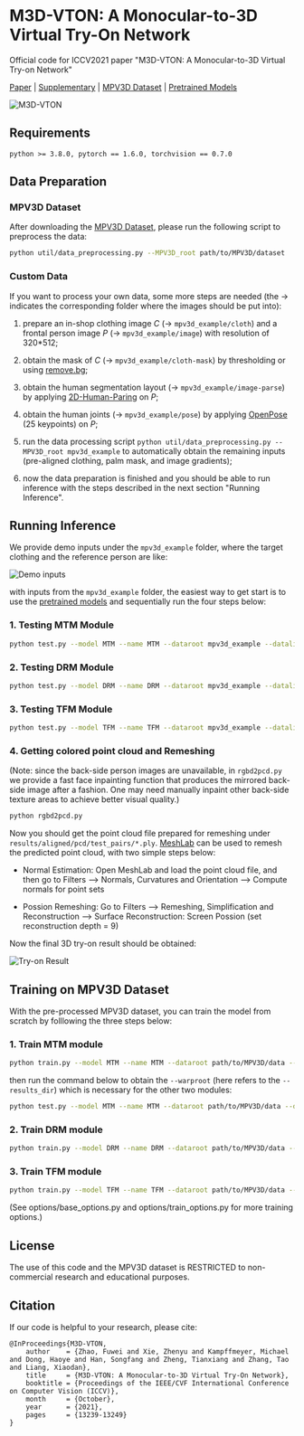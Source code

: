 # M3D-VTON: A Monocular-to-3D Virtual Try-On Network
Official code for ICCV2021 paper "M3D-VTON: A Monocular-to-3D Virtual Try-on Network"

[Paper](https://arxiv.org/abs/2108.05126) | [Supplementary](https://figshare.com/s/eaa35bf3a6b14f783bd5) | [MPV3D Dataset](https://drive.google.com/file/d/1qcynpXZ9eSlzTV-RDCr-Yip3GcuU314h/view?usp=sharing) | [Pretrained Models](https://figshare.com/s/fad809619d2f9ac666fc)

![M3D-VTON](/assets/teaser.gif "Teaser GIF")
## Requirements
```python >= 3.8.0, pytorch == 1.6.0, torchvision == 0.7.0```

## Data Preparation

### MPV3D Dataset
After downloading the [MPV3D Dataset](https://drive.google.com/file/d/1qcynpXZ9eSlzTV-RDCr-Yip3GcuU314h/view?usp=sharing), please run the following script to preprocess the data:
```sh
python util/data_preprocessing.py --MPV3D_root path/to/MPV3D/dataset
```

### Custom Data

If you want to process your own data, some more steps are needed (the &#8594; indicates the corresponding folder where the images should be put into):

1. prepare an in-shop clothing image *C* (&#8594; `mpv3d_example/cloth`) and a frontal person image *P* (&#8594; `mpv3d_example/image`) with resolution of 320*512;

2. obtain the mask of *C* (&#8594; `mpv3d_example/cloth-mask`) by thresholding or using [remove.bg](https://www.remove.bg/);

3. obtain the human segmentation layout (&#8594; `mpv3d_example/image-parse`) by applying [2D-Human-Paring](https://github.com/fyviezhao/2D-Human-Parsing) on *P*;

4. obtain the human joints (&#8594; `mpv3d_example/pose`) by applying [OpenPose](https://github.com/CMU-Perceptual-Computing-Lab/openpose) (25 keypoints) on *P*;

5. run the data processing script `python util/data_preprocessing.py --MPV3D_root mpv3d_example` to automatically obtain the remaining inputs (pre-aligned clothing, palm mask, and image gradients);

6. now the data preparation is finished and you should be able to run inference with the steps described in the next section "Running Inference". 

## Running Inference
We provide demo inputs under the `mpv3d_example` folder, where the target clothing and the reference person are like:

![Demo inputs](/assets/demo_inputs.png)

with inputs from the `mpv3d_example` folder, the easiest way to get start is to use the [pretrained models](https://figshare.com/s/fad809619d2f9ac666fc) and sequentially run the four steps below:

### 1. Testing MTM Module
```sh
python test.py --model MTM --name MTM --dataroot mpv3d_example --datalist test_pairs --results_dir results
```

### 2. Testing DRM Module
```sh
python test.py --model DRM --name DRM --dataroot mpv3d_example --datalist test_pairs --results_dir results
```  

### 3. Testing TFM Module
```sh
python test.py --model TFM --name TFM --dataroot mpv3d_example --datalist test_pairs --results_dir results
```

### 4. Getting colored point cloud and Remeshing

(Note: since the back-side person images are unavailable, in `rgbd2pcd.py` we provide a fast face inpainting function that produces the mirrored back-side image after a fashion. One may need manually inpaint other back-side texture areas to achieve better visual quality.)

```sh
python rgbd2pcd.py
```

Now you should get the point cloud file prepared for remeshing under `results/aligned/pcd/test_pairs/*.ply`. [MeshLab](https://www.meshlab.net/) can be used to remesh the predicted point cloud, with two simple steps below:

- Normal Estimation: Open MeshLab and load the point cloud file, and then go to Filters --> Normals, Curvatures and Orientation --> Compute normals for point sets

- Possion Remeshing: Go to Filters --> Remeshing, Simplification and Reconstruction --> Surface Reconstruction: Screen Possion (set reconstruction depth = 9)

Now the final 3D try-on result should be obtained:

![Try-on Result](/assets/meshlab_snapshot.png "Try-on Result")

## Training on MPV3D Dataset

With the pre-processed MPV3D dataset, you can train the model from scratch by folllowing the three steps below:

### 1. Train MTM module

```sh
python train.py --model MTM --name MTM --dataroot path/to/MPV3D/data --datalist train_pairs --checkpoints_dir path/for/saving/model
```

then run the command below to obtain the `--warproot` (here refers to the `--results_dir`) which is necessary for the other two modules:
```sh
python test.py --model MTM --name MTM --dataroot path/to/MPV3D/data --datalist train_pairs --checkpoints_dir path/to/saved/MTMmodel --results_dir path/for/saving/MTM/results
```

### 2. Train DRM module

```sh
python train.py --model DRM --name DRM --dataroot path/to/MPV3D/data --warproot path/to/MTM/warp/cloth --datalist train_pairs --checkpoints_dir path/for/saving/model
```

### 3. Train TFM module

```sh
python train.py --model TFM --name TFM --dataroot path/to/MPV3D/data --warproot path/to/MTM/warp/cloth --datalist train_pairs --checkpoints_dir path/for/saving/model
```

(See options/base_options.py and options/train_options.py for more training options.)

## License
The use of this code and the MPV3D dataset is RESTRICTED to non-commercial research and educational purposes.

## Citation
If our code is helpful to your research, please cite:
```
@InProceedings{M3D-VTON,
    author    = {Zhao, Fuwei and Xie, Zhenyu and Kampffmeyer, Michael and Dong, Haoye and Han, Songfang and Zheng, Tianxiang and Zhang, Tao and Liang, Xiaodan},
    title     = {M3D-VTON: A Monocular-to-3D Virtual Try-On Network},
    booktitle = {Proceedings of the IEEE/CVF International Conference on Computer Vision (ICCV)},
    month     = {October},
    year      = {2021},
    pages     = {13239-13249}
}
```

